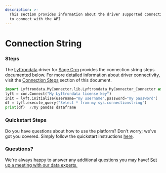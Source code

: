 ```yaml
---
description: >-
  This section provides information about the driver supported connection string
  to connect with the API
---
```


# Connection String

### Steps

The [Lyftrondata](https://www.lyftrondata.com/) driver for [Sage Crm](https://www.lyftrondata.com/integration/sage-crm/) provides the connection string steps documented below. For more detailed information about driver connectivity, visit the [Connection Steps](../../../erp/dynamics-365-business-central/connection-steps.md) section of this document.

```python
import Lyftrondata.MyConnector.lib.Lyftrondata_MyConnector_Connector as con
lyft = con.Connect("My Lyftrondata license key")
init = lyft.initialise(username="my username",password="my password")
df = lyft.execute_query("Select * from my sys.connectionstring")
print(df)  //my pandas dataframe
```

### Quickstart Steps

Do you have questions about how to use the platform? Don't worry; we've got you covered. Simply follow the quickstart instructions [here](../../../../quickstart-steps.md).

### Questions? <a href="#questions" id="questions"></a>

We're always happy to answer any additional questions you may have! [Set up a meeting with our data experts.](https://www.lyftrondata.com/book-a-meeting/)

